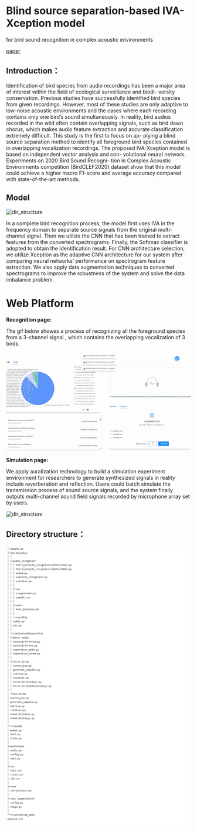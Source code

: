 #  Blind source separation-based IVA-Xception model
for bird sound recognition in complex acoustic
environments

[paper](https://ietresearch.onlinelibrary.wiley.com/doi/10.1049/ell2.12160)

## Introduction：

Identification of bird species from audio recordings has been a major
area of interest within the field of ecological surveillance and biodi-
versity conservation. Previous studies have successfully identified bird
species from given recordings. However, most of these studies are only
adaptive to low-noise acoustic environments and the cases where each
recording contains only one bird’s sound simultaneously. In reality, bird
audios recorded in the wild often contain overlapping signals, such as
bird dawn chorus, which makes audio feature extraction and accurate
classification extremely difficult. This study is the first to focus on ap-
plying a blind source separation method to identify all foreground bird
species contained in overlapping vocalization recordings. The proposed
IVA-Xception model is based on independent vector analysis and con-
volutional neural network. Experiments on 2020 Bird Sound Recogni-
tion in Complex Acoustic Environments competition (BirdCLEF2020)
dataset show that this model could achieve a higher macro F1-score and
average accuracy compared with state-of-the-art methods.



## Model

![dir_structure](https://github.com/dalision/IVA-Xception/blob/master/images/model.png )

In a complete bird recognition process, the model first uses IVA  in the frequency domain to separate source signals from the original multi-channel signal. Then we utilize the CNN that has been trained to extract features from the converted spectrograms. Finally, the Softmax classifier is adopted to obtain the identification result. For CNN architecture selection, we utilize Xception as the adaptive CNN architecture for our system after comparing neural networks’ performance on spectrogram feature extraction. We also apply data augmentation techniques to converted spectrograms to improve the robustness of the system and solve the data imbalance problem.



# Web Platform

**Recognition page:**

The gif  below showes a process of recognizing all the foreground species from a 3-channel signal , which contains the overlapping vocalization of 3 birds.  

![dir_structure](https://github.com/dalision/IVA-Xception/blob/master/images/recognize.gif )



**Simulation page:**

We apply auralization technology to build a simulation experiment environment for researchers to generate synthesized signals in reality include reverberation and reflection. Users could batch simulate the transmission process of sound source signals, and the system finally outputs multi-channel sound field signals recorded by microphone array set by users.

![dir_structure](https://github.com/dalision/IVA-Xception/blob/master/images/simulation_lab.gif )



## Directory structure：

![dir_structure](https://github.com/dalision/IVA-Xception/blob/master/images/dir_structure.png )